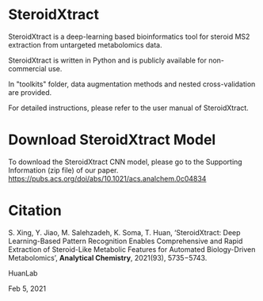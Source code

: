 # SteroidXtract

SteroidXtract is a deep-learning based bioinformatics tool for steroid MS2 extraction from untargeted metabolomics data.

SteroidXtract is written in Python and is publicly available for non-commercial use.

In "toolkits" folder, data augmentation methods and nested cross-validation are provided.

For detailed instructions, please refer to the user manual of SteroidXtract.

# Download SteroidXtract Model

To download the SteroidXtract CNN model, please go to the Supporting Information (zip file) of our paper. 
https://pubs.acs.org/doi/abs/10.1021/acs.analchem.0c04834

# Citation

S. Xing, Y. Jiao, M. Salehzadeh, K. Soma, T. Huan, ‘SteroidXtract: Deep Learning-Based Pattern Recognition Enables Comprehensive and Rapid Extraction of Steroid-Like Metabolic Features for Automated Biology-Driven Metabolomics’, **Analytical Chemistry**, 2021(93), 5735−5743.


HuanLab

Feb 5, 2021
